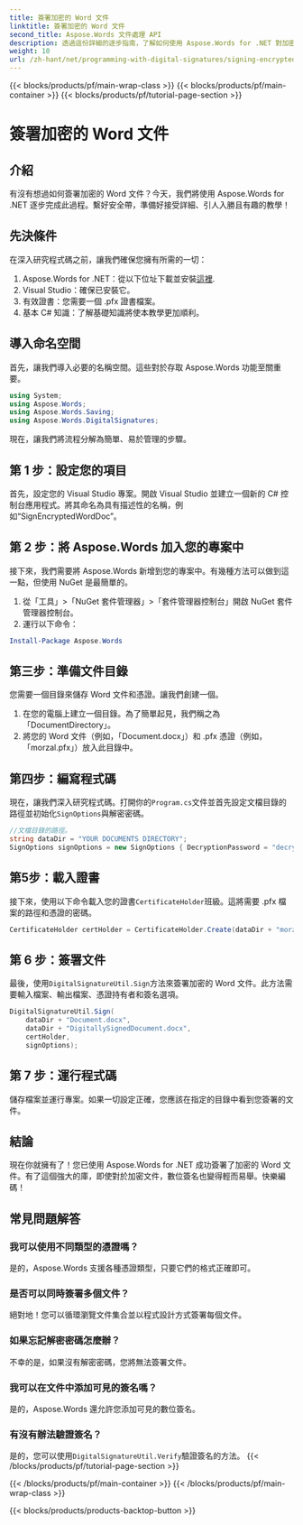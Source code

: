 ```yaml
---
title: 簽署加密的 Word 文件
linktitle: 簽署加密的 Word 文件
second_title: Aspose.Words 文件處理 API
description: 透過這份詳細的逐步指南，了解如何使用 Aspose.Words for .NET 對加密的 Word 文件進行簽署。非常適合開發人員。
weight: 10
url: /zh-hant/net/programming-with-digital-signatures/signing-encrypted-document/
---
```


{{< blocks/products/pf/main-wrap-class >}}
{{< blocks/products/pf/main-container >}}
{{< blocks/products/pf/tutorial-page-section >}}

# 簽署加密的 Word 文件

## 介紹

有沒有想過如何簽署加密的 Word 文件？今天，我們將使用 Aspose.Words for .NET 逐步完成此過程。繫好安全帶，準備好接受詳細、引人入勝且有趣的教學！

## 先決條件

在深入研究程式碼之前，讓我們確保您擁有所需的一切：

1.  Aspose.Words for .NET：從以下位址下載並安裝[這裡](https://releases.aspose.com/words/net/).
2. Visual Studio：確保已安裝它。
3. 有效證書：您需要一個 .pfx 證書檔案。
4. 基本 C# 知識：了解基礎知識將使本教學更加順利。

## 導入命名空間

首先，讓我們導入必要的名稱空間。這些對於存取 Aspose.Words 功能至關重要。

```csharp
using System;
using Aspose.Words;
using Aspose.Words.Saving;
using Aspose.Words.DigitalSignatures;
```

現在，讓我們將流程分解為簡單、易於管理的步驟。

## 第 1 步：設定您的項目

首先，設定您的 Visual Studio 專案。開啟 Visual Studio 並建立一個新的 C# 控制台應用程式。將其命名為具有描述性的名稱，例如“SignEncryptedWordDoc”。

## 第 2 步：將 Aspose.Words 加入您的專案中

接下來，我們需要將 Aspose.Words 新增到您的專案中。有幾種方法可以做到這一點，但使用 NuGet 是最簡單的。 

1. 從「工具」>「NuGet 套件管理器」>「套件管理器控制台」開啟 NuGet 套件管理器控制台。
2. 運行以下命令：

```powershell
Install-Package Aspose.Words
```

## 第三步：準備文件目錄

您需要一個目錄來儲存 Word 文件和憑證。讓我們創建一個。

1. 在您的電腦上建立一個目錄。為了簡單起見，我們稱之為「DocumentDirectory」。
2. 將您的 Word 文件（例如，「Document.docx」）和 .pfx 憑證（例如，「morzal.pfx」）放入此目錄中。

## 第四步：編寫程式碼

現在，讓我們深入研究程式碼。打開你的`Program.cs`文件並首先設定文檔目錄的路徑並初始化`SignOptions`與解密密碼。

```csharp
//文檔目錄的路徑。
string dataDir = "YOUR DOCUMENTS DIRECTORY";
SignOptions signOptions = new SignOptions { DecryptionPassword = "decryptionPassword" };
```

## 第5步：載入證書

接下來，使用以下命令載入您的證書`CertificateHolder`班級。這將需要 .pfx 檔案的路徑和憑證的密碼。

```csharp
CertificateHolder certHolder = CertificateHolder.Create(dataDir + "morzal.pfx", "aw");
```

## 第 6 步：簽署文件

最後，使用`DigitalSignatureUtil.Sign`方法來簽署加密的 Word 文件。此方法需要輸入檔案、輸出檔案、憑證持有者和簽名選項。

```csharp
DigitalSignatureUtil.Sign(
    dataDir + "Document.docx",
    dataDir + "DigitallySignedDocument.docx",
    certHolder,
    signOptions);
```

## 第 7 步：運行程式碼

儲存檔案並運行專案。如果一切設定正確，您應該在指定的目錄中看到您簽署的文件。

## 結論

現在你就擁有了！您已使用 Aspose.Words for .NET 成功簽署了加密的 Word 文件。有了這個強大的庫，即使對於加密文件，數位簽名也變得輕而易舉。快樂編碼！

## 常見問題解答

### 我可以使用不同類型的憑證嗎？
是的，Aspose.Words 支援各種憑證類型，只要它們的格式正確即可。

### 是否可以同時簽署多個文件？
絕對地！您可以循環瀏覽文件集合並以程式設計方式簽署每個文件。

### 如果忘記解密密碼怎麼辦？
不幸的是，如果沒有解密密碼，您將無法簽署文件。

### 我可以在文件中添加可見的簽名嗎？
是的，Aspose.Words 還允許您添加可見的數位簽名。

### 有沒有辦法驗證簽名？
是的，您可以使用`DigitalSignatureUtil.Verify`驗證簽名的方法。
{{< /blocks/products/pf/tutorial-page-section >}}

{{< /blocks/products/pf/main-container >}}
{{< /blocks/products/pf/main-wrap-class >}}

{{< blocks/products/products-backtop-button >}}
